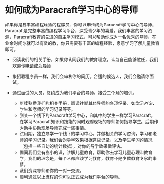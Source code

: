 # 如何成为Paracraft学习中心的导师


如果你是有丰富编程经验的程序员，你可以申请成为Paracraft学习中心的导师。Paracraft是完整丰富的编程学习平台，深受青少年的喜爱。我们丰富的学习资源，Paracraft教育的先进的自主学习模式，可以帮助你成为一名优秀的导师，在业余时间你就可以有效的教，你只需要有丰富的编程经验，愿意学习了解儿童教育即可。

* 阅读我们的相关手册，如果你认同我们的教育理念，认为自己能够胜任，我们欢迎你[申请成为导师]()

* 象招聘程序员一样，我们会审核你的简历。合适的候选人，我们会邀请你面试。

* 通过面试的人员，签约成为我们平台的导师。接受二个月的培训。

  * 继续熟悉我们的相关手册，阅读往期其他导师的各项纪录，如学习咨询，学生和老师的学习记录等等。
  * 到某一个线下的Paracraft学习中心，和其中的学生一样学习Paracraft，在学习Paracraft知识和技能的同时观摩现场的导师如何指导学生。后期作为助手协助现场导师完成一些事情。
  * 试用期，独立导学一个线下的学习中心，并做相关的学习咨询，学习和老师的学习记录。我们会对导学效果根据这些记录，以及学生学习的情况（包括一些自动的统计数据），对你的导学效果做评估。
  * 期间我们会有些小的课，讲解儿童教育，帮助你去学习儿童心理和教育学。我们的理念是，每个人都应该学习教育，教育不是少数教育专家的事情。
  * 我们资深导师和你的一对一交流。
  * 顺利通过以上流程的你可以正式成为我们平台的导师。

